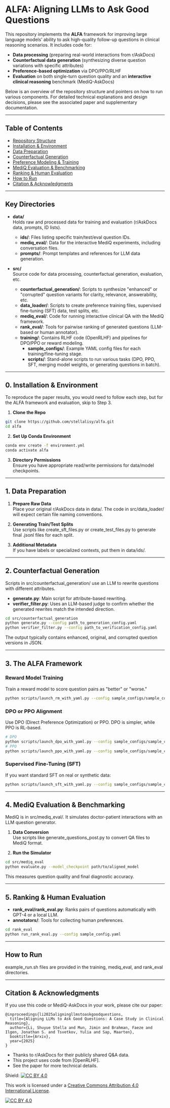 # ALFA: Aligning LLMs to Ask Good Questions

This repository implements the **ALFA** framework for improving large language models’ ability to ask high-quality follow-up questions in clinical reasoning scenarios. It includes code for:

- **Data processing** (preparing real-world interactions from r/AskDocs)  
- **Counterfactual data generation** (synthesizing diverse question variations with specific attributes)  
- **Preference-based optimization** via DPO/PPO/RLHF  
- **Evaluation** on both single-turn question quality and an **interactive clinical reasoning** benchmark (MediQ-AskDocs)

Below is an overview of the repository structure and pointers on how to run various components. For detailed technical explanations and design decisions, please see the associated paper and supplementary documentation.

---

## Table of Contents
- [Repository Structure](#repository-structure)  
- [Installation & Environment](#installation--environment)  
- [Data Preparation](#data-preparation)  
- [Counterfactual Generation](#counterfactual-generation)  
- [Preference Modeling & Training](#preference-modeling--training)  
- [MediQ Evaluation & Benchmarking](#mediq-evaluation--benchmarking)  
- [Ranking & Human Evaluation](#ranking--human-evaluation)  
- [How to Run](#how-to-run)  
- [Citation & Acknowledgments](#citation--acknowledgments)

---


## Key Directories

- **data/**  
  Holds raw and processed data for training and evaluation (r/AskDocs data, prompts, ID lists).  
  - **ids/**: Files listing specific train/test/eval question IDs.  
  - **mediq_eval/**: Data for the interactive MediQ experiments, including conversation files.  
  - **prompts/**: Prompt templates and references for LLM data generation.

- **src/**  
  Source code for data processing, counterfactual generation, evaluation, etc.  
  - **counterfactual_generation/**: Scripts to synthesize "enhanced" or "corrupted" question variants for clarity, relevance, answerability, etc.  
  - **data_loader/**: Scripts to create preference training files, supervised fine-tuning (SFT) data, test splits, etc.  
  - **mediq_eval/**: Code for running interactive clinical QA with the MediQ framework.
  - **rank_eval/**: Tools for pairwise ranking of generated questions (LLM-based or human annotator).
  - **training/**: Contains RLHF code (OpenRLHF) and pipelines for DPO/PPO or reward modeling.
    - **sample_configs/**: Example YAML config files for each training/fine-tuning stage.
    - **scripts/**: Stand-alone scripts to run various tasks (DPO, PPO, SFT, merging model weights, or generating questions in batch).
---

## 0. Installation & Environment

To reproduce the paper results, you would need to follow each step, but for the ALFA framework and evaluation, skip to Step 3. 
1. **Clone the Repo**  
```bash
git clone https://github.com/stellalisy/alfa.git
cd alfa
```

2. **Set Up Conda Environment**  
```bash
conda env create -f environment.yml
conda activate alfa
```

3. **Directory Permissions**  
Ensure you have appropriate read/write permissions for data/model checkpoints.

---

## 1. Data Preparation

1. **Prepare Raw Data**  
   Place your original r/AskDocs data in data/. The code in src/data_loader/ will expect certain file naming conventions.

2. **Generating Train/Test Splits**  
   Use scripts like create_sft_files.py or create_test_files.py to generate final .jsonl files for each split.

3. **Additional Metadata**  
   If you have labels or specialized contexts, put them in data/ids/.

---

## 2. Counterfactual Generation

Scripts in src/counterfactual_generation/ use an LLM to rewrite questions with different attributes.

- **generate.py**: Main script for attribute-based rewriting.  
- **verifier_filter.py**: Uses an LLM-based judge to confirm whether the generated rewrites match the intended direction.

```bash
cd src/counterfactual_generation
python generate.py --config path_to_generation_config.yaml
python verifier_filter.py --config path_to_verification_config.yaml
```

The output typically contains enhanced, original, and corrupted question versions in JSON.

---

## 3. The ALFA Framework

### Reward Model Training
Train a reward model to score question pairs as "better" or "worse."

```bash
python scripts/launch_rm_with_yaml.py --config sample_configs/sample_config_rm.yaml
```

### DPO or PPO Alignment
Use DPO (Direct Preference Optimization) or PPO. DPO is simpler, while PPO is RL-based.

```bash
# DPO
python scripts/launch_dpo_with_yaml.py --config sample_configs/sample_config_dpo.yaml
# PPO
python scripts/launch_ppo_with_yaml.py --config sample_configs/sample_config_ppo.yaml
```

### Supervised Fine-Tuning (SFT)
If you want standard SFT on real or synthetic data:

```bash
python scripts/launch_sft_with_yaml.py --config sample_configs/sample_config_sft.yaml
```

---

## 4. MediQ Evaluation & Benchmarking

MediQ is in src/mediq_eval/. It simulates doctor-patient interactions with an LLM question generator.

1. **Data Conversion**  
   Use scripts like generate_questions_post.py to convert QA files to MediQ format.

2. **Run the Simulator**  
```bash
cd src/mediq_eval
python evaluate.py --model_checkpoint path/to/aligned_model
```

This measures question quality and final diagnostic accuracy.

---

## 5. Ranking & Human Evaluation

- **rank_eval/rank_eval.py**: Ranks pairs of questions automatically with GPT-4 or a local LLM.  
- **annotators/**: Tools for collecting human preferences.

```bash
cd rank_eval
python run_rank_eval.py --config sample_config.yaml
```

---

## How to Run

example_run.sh files are provided in the training, mediq_eval, and rank_eval directories.

---

## Citation & Acknowledgments

If you use this code or MediQ-AskDocs in your work, please cite our paper:

```
@inproceedings{li2025aligningllmstoaskgoodquestions,
  title={Aligning LLMs to Ask Good Questions: A Case Study in Clinical Reasoning},
  author={Li, Shuyue Stella and Mun, Jimin and Brahman, Faeze and Ilgen, Jonathan S. and Tsvetkov, Yulia and Sap, Maarten},
  booktitle={Arxiv},
  year={2025}
}
```

- Thanks to r/AskDocs for their publicly shared Q&A data.
- This project uses code from [OpenRLHF].
- See the paper for more technical details.

Shield: [![CC BY 4.0][cc-by-shield]][cc-by]

This work is licensed under a
[Creative Commons Attribution 4.0 International License][cc-by].

[![CC BY 4.0][cc-by-image]][cc-by]

[cc-by]: http://creativecommons.org/licenses/by/4.0/
[cc-by-image]: https://i.creativecommons.org/l/by/4.0/88x31.png
[cc-by-shield]: https://img.shields.io/badge/License-CC%20BY%204.0-lightgrey.svg
